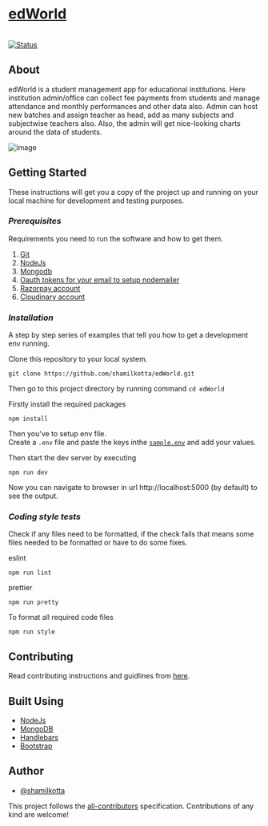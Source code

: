 <a href="https://edworld.gq"><h1><b>edWorld</b></h1></a>
<br>
<a href="https://edworld.gq">
<img src="https://img.shields.io/badge/status-active-success.svg" alt="Status">
</a>

## **About**

edWorld is a student management app for educational institutions. Here institution admin/office can collect fee payments from students and manage attendance and monthly performances and other data also. Admin can host new batches and assign teacher as head, add as many subjects and subjectwise teachers also. Also, the admin will get nice-looking charts around the data of students.

![image](https://user-images.githubusercontent.com/64640025/211061022-5e942f15-391f-41e3-9e15-7879a740fdba.png)


## **Getting Started**

These instructions will get you a copy of the project up and running on your local machine for development and testing purposes.

### _Prerequisites_

Requirements you need to run the software and how to get them.

1. [Git](https://git-scm.com/downloads)
2. [NodeJs](https://nodejs.org/en/download)
3. [Mongodb](https://www.mongodb.com/docs/manual/tutorial/getting-started/)
4. [Oauth tokens for your email to setup nodemailer](https://www.freecodecamp.org/news/use-nodemailer-to-send-emails-from-your-node-js-server/)
5. [Razorpay account](https://dashboard.razorpay.com/signup)
6. [Cloudinary account](https://cloudinary.com/users/register_free)

### _Installation_

A step by step series of examples that tell you how to get a development env running.

Clone this repository to your local system.

```
git clone https://github.com/shamilkotta/edWorld.git
```

Then go to this project directory by running command `cd edWorld`

Firstly install the required packages

```
npm install
```

Then you've to setup env file. <br>
Create a `.env` file and paste the keys inthe [`sample.env`](/sample.env) and add your values.

Then start the dev server by executing

```
npm run dev
```

Now you can navigate to browser in url http://localhost:5000 (by default) to see the output.

### _Coding style tests_

Check if any files need to be formatted, if the check fails that means some files needed to be formatted or have to do some fixes.

eslint

```
npm run lint
```

prettier

```
npm run pretty
```

To format all required code files

```
npm run style
```

## **Contributing**

Read contributing instructions and guidlines from [here](/CONTRIBUTING.md).

## **Built Using**

- [NodeJs](https://nodejs.org/en/)
- [MongoDB](https://www.mongodb.com/)
- [Handlebars](https://handlebarsjs.com/)
- [Bootstrap](https://getbootstrap.com/docs/5.2/getting-started/introduction/)

## **Author**

- [@shamilkotta](https://github.com/shamilkotta)

This project follows the [all-contributors](https://github.com/all-contributors/all-contributors) specification. Contributions of any kind are welcome!
